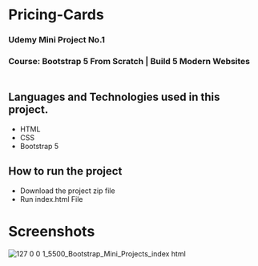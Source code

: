 # Pricing-Cards
### Udemy Mini Project No.1
### Course: Bootstrap 5 From Scratch | Build 5 Modern Websites <br> <br>

## Languages and Technologies used in this project.
- HTML
- CSS 
- Bootstrap 5

## How to run the project
- Download the project zip file
- Run index.html File

# Screenshots
![127 0 0 1_5500_Bootstrap_Mini_Projects_index html](https://github.com/hamza99113/ExpenseBar-App/assets/105864157/39a50986-7a70-4bfa-aea0-e1a187299973)
